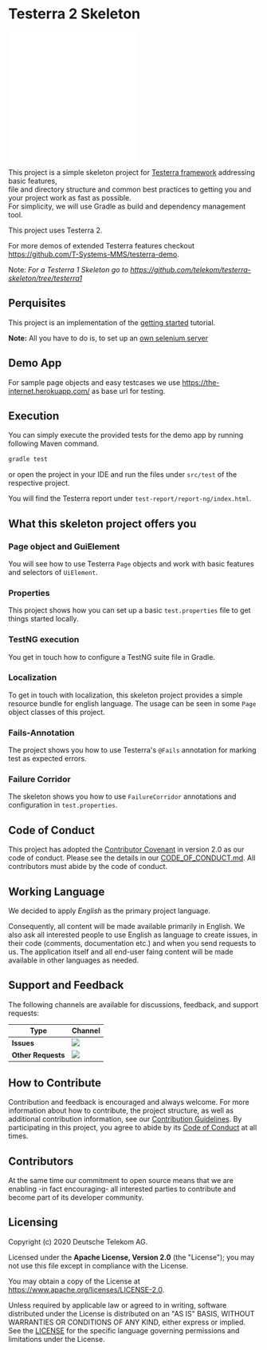 # Testerra 2 Skeleton

<p>
    <picture>
        <source media="(prefers-color-scheme: light)" srcset="./images/s_Testerra_Logo_0256px.png">
        <img style="text-align:center;" alt="Text changing depending on mode. Light: 'So light!' Dark: 'So dark!'" src="./images/w_Testerra_Logo_0256px.png">
    </picture>
</p>

This project is a simple skeleton project for [Testerra framework]([https://github.com/telekom/testerra]) addressing basic features,  
file and directory structure and common best practices to getting you and your project work as fast as possible.  
For simplicity, we will use Gradle as build and dependency management tool. 

This project uses Testerra 2.

For more demos of extended Testerra features checkout https://github.com/T-Systems-MMS/testerra-demo.

Note: *For a Testerra 1 Skeleton go to https://github.com/telekom/testerra-skeleton/tree/testerra1* 

## Perquisites

This project is an implementation of the [getting started](http://docs.testerra.io/testerra/2-latest/index.html#_getting_started) tutorial.

**Note:** All you have to do is, to set up an [own selenium server](http://docs.testerra.io/testerra/2-latest/index.html#_setup_selenium)

## Demo App
For sample page objects and easy testcases we use https://the-internet.herokuapp.com/ as base url for testing.

## Execution

You can simply execute the provided tests for the demo app by running following Maven command.
```bash
gradle test
```

or open the project in your IDE and run the files under `src/test` of the respective project.

You will find the Testerra report under `test-report/report-ng/index.html`.

## What this skeleton project offers you

### Page object and GuiElement
You will see how to use Testerra `Page` objects and work with basic features and selectors of `UiElement`.

### Properties
This project shows how you can set up a basic `test.properties` file to get things started locally.

### TestNG execution
You get in touch how to configure a TestNG suite file in Gradle.

### Localization
To get in touch with localization, this skeleton project provides a simple resource bundle for english language.
The usage can be seen in some `Page` object classes of this project.

### Fails-Annotation
The project shows you how to use Testerra's `@Fails` annotation for marking test as expected errors.

### Failure Corridor
The skeleton shows you how to use `FailureCorridor` annotations and configuration in `test.properties`.

## Code of Conduct

This project has adopted the [Contributor Covenant](https://www.contributor-covenant.org/) in version 2.0 as our code of conduct. Please see the details in our [CODE_OF_CONDUCT.md](CODE_OF_CONDUCT.md). All contributors must abide by the code of conduct.

## Working Language

We decided to apply _English_ as the primary project language.

Consequently, all content will be made available primarily in English. We also ask all interested people to use English as language to create issues, in their code (comments, documentation etc.) and when you send requests to us. The application itself and all end-user faing content will be made available in other languages as needed.

## Support and Feedback
The following channels are available for discussions, feedback, and support requests:

| Type                     | Channel                                                |
| ------------------------ | ------------------------------------------------------ |
| **Issues**   | <a href="https://github.com/telekom/testerra-skeleton/issues/new/choose" title="Issues"><img src="https://img.shields.io/github/issues/telekom/testerra-skeleton?style=flat"></a> |
| **Other Requests**    | <a href="mailto:testerra@t-systems-mms.com" title="Email us"><img src="https://img.shields.io/badge/email-CWA%20team-green?logo=mail.ru&style=flat-square&logoColor=white"></a>   |

## How to Contribute

Contribution and feedback is encouraged and always welcome. For more information about how to contribute, the project structure, as well as additional contribution information, see our [Contribution Guidelines](./CONTRIBUTING.md). By participating in this project, you agree to abide by its [Code of Conduct](./CODE_OF_CONDUCT.md) at all times.

## Contributors

At the same time our commitment to open source means that we are enabling -in fact encouraging- all interested parties to contribute and become part of its developer community.

## Licensing

Copyright (c) 2020 Deutsche Telekom AG.

Licensed under the **Apache License, Version 2.0** (the "License"); you may not use this file except in compliance with the License.

You may obtain a copy of the License at https://www.apache.org/licenses/LICENSE-2.0.

Unless required by applicable law or agreed to in writing, software distributed under the License is distributed on an "AS IS" BASIS, WITHOUT WARRANTIES OR CONDITIONS OF ANY KIND, either express or implied. See the [LICENSE](./LICENSE) for the specific language governing permissions and limitations under the License.
